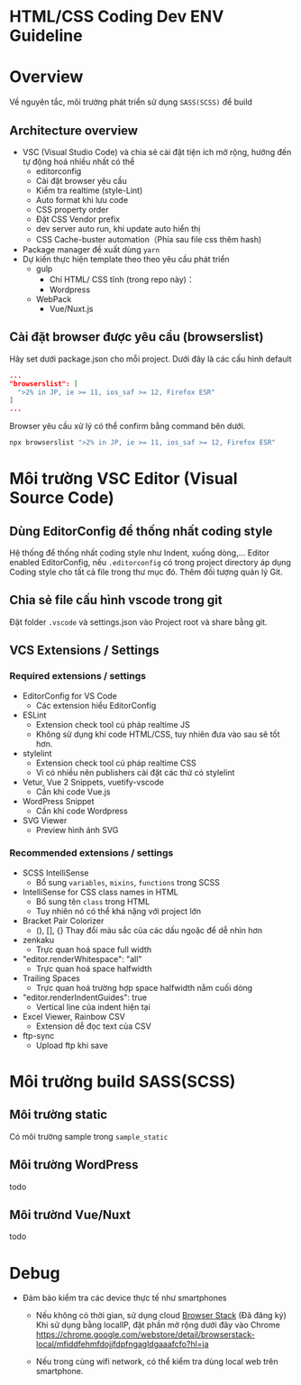 # **HTML/CSS Coding Dev ENV Guideline**

#  Overview
Về nguyên tắc, môi trường phát triển sử dụng `SASS(SCSS)` để build

## Architecture overview
* VSC (Visual Studio Code) và chia sẻ cài đặt tiện ích mở rộng, hướng đến tự động hoá nhiều nhất có thể
  * editorconfig
  * Cài đặt browser yêu cầu
  * Kiểm tra realtime (style-Lint)
  * Auto format khi lưu code
  * CSS property order
  * Đặt CSS Vendor prefix
  * dev server auto run, khi update auto hiển thị
  * CSS Cache-buster automation（Phía sau file css thêm hash)
* Package manager đề xuất dùng `yarn`
* Dự kiến thực hiện template theo theo yêu cầu phát triển
  * gulp 
    * Chỉ HTML/ CSS tĩnh (trong repo này)：
    * Wordpress
  * WebPack
    * Vue/Nuxt.js

## Cài đặt browser được yêu cầu (browserslist)
Hãy set dưới package.json cho mỗi project.
Dưới đây là các cấu hình default 

```js:package.json
...
"browserslist": [
  ">2% in JP, ie >= 11, ios_saf >= 12, Firefox ESR"
]
...
```

Browser yêu cầu xử lý có thể confirm bằng command bên dưới.
```bash
npx browserslist ">2% in JP, ie >= 11, ios_saf >= 12, Firefox ESR"
```

# Môi trường VSC Editor (Visual Source Code)

## Dùng EditorConfig để thống nhất coding style

Hệ thống để thống nhất coding style như Indent, xuống dòng,...
Editor enabled EditorConfig, nếu `.editorconfig` có trong project directory áp dụng Coding style cho tất cả file trong thư mục đó. Thêm đối tượng quản lý Git.

## Chia sẻ file cấu hình vscode trong git
Đặt folder `.vscode` và  settings.json vào Project root và share bằng git.
## VCS Extensions / Settings

### Required extensions / settings
* EditorConfig for VS Code
  * Các extension hiểu EditorConfig
* ESLint
  * Extension check tool cú pháp realtime JS
  * Không sử dụng khi code HTML/CSS, tuy nhiên đưa vào sau sẽ tốt hơn.
* stylelint
  * Extension check tool cú pháp realtime CSS
  * Vì có nhiều nên publishers cài đặt các thứ có stylelint
* Vetur, Vue 2 Snippets, vuetify-vscode
  * Cần khi code Vue.js
* WordPress Snippet
  * Cần khi code Wordpress
* SVG Viewer
  * Preview hình ảnh SVG
### Recommended extensions / settings

* SCSS IntelliSense
  * Bổ sung `variables`, `mixins`, `functions` trong SCSS
* IntelliSense for CSS class names in HTML
  * Bổ sung tên `class` trong HTML
  * Tuy nhiên nó có thể khá nặng với project lớn
* Bracket Pair Colorizer
  * (), [], {} Thay đổi màu sắc của các dấu ngoặc để dễ nhìn hơn
* zenkaku
  * Trực quan hoá space full width
* "editor.renderWhitespace": "all"
  * Trực quan hoá space halfwidth
* Trailing Spaces
  * Trực quan hoá trường hợp space halfwidth nằm cuối dòng
* "editor.renderIndentGuides": true
  * Vertical line của indent hiện tại
* Excel Viewer, Rainbow CSV
  * Extension dễ đọc text của CSV
* ftp-sync
  * Upload ftp khi save

# Môi trường build SASS(SCSS)

## Môi trường static

Có môi trường sample trong `sample_static`

## Môi trường WordPress

todo

## Môi trườnd Vue/Nuxt

todo

# Debug
* Đảm bảo kiểm tra các device thực tế như smartphones
  * Nếu không có thời gian, sử dụng cloud [Browser Stack](https://www.browserstack.com/) (Đã đăng ký) Khi sử dụng bằng localIP, đặt phần mở rộng dưới đây vào Chrome
  https://chrome.google.com/webstore/detail/browserstack-local/mfiddfehmfdojjfdpfngagldgaaafcfo?hl=ja

  * Nếu trong cùng wifi network, có thể kiểm tra dùng local web trên smartphone.
